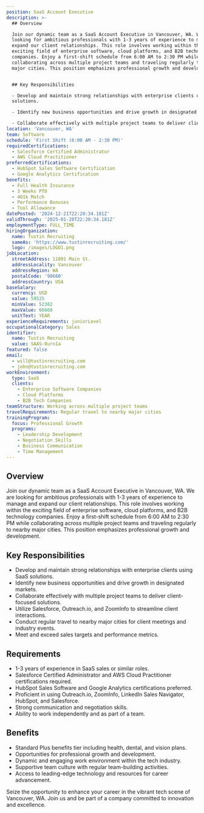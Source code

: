 ```yaml
---
position: SaaS Account Executive
description: >-
  ## Overview

  Join our dynamic team as a SaaS Account Executive in Vancouver, WA. We are
  looking for ambitious professionals with 1-3 years of experience to manage and
  expand our client relationships. This role involves working within the
  exciting field of enterprise software, cloud platforms, and B2B technology
  companies. Enjoy a first-shift schedule from 6:00 AM to 2:30 PM while
  collaborating across multiple project teams and traveling regularly to nearby
  major cities. This position emphasizes professional growth and development.


  ## Key Responsibilities

  - Develop and maintain strong relationships with enterprise clients using SaaS
  solutions.

  - Identify new business opportunities and drive growth in designated markets.

  - Collaborate effectively with multiple project teams to deliver client...
location: 'Vancouver, WA'
team: Software
schedule: 'First Shift (6:00 AM - 2:30 PM)'
requiredCertifications:
  - Salesforce Certified Administrator
  - AWS Cloud Practitioner
preferredCertifications:
  - HubSpot Sales Software Certification
  - Google Analytics Certification
benefits:
  - Full Health Insurance
  - 3 Weeks PTO
  - 401k Match
  - Performance Bonuses
  - Tool Allowance
datePosted: '2024-12-21T22:20:34.181Z'
validThrough: '2025-01-28T22:20:34.181Z'
employmentType: FULL_TIME
hiringOrganization:
  name: Tustin Recruiting
  sameAs: 'https://www.tustinrecruiting.com/'
  logo: /images/LOGO1.png
jobLocation:
  streetAddress: 11801 Main St.
  addressLocality: Vancouver
  addressRegion: WA
  postalCode: '98660'
  addressCountry: USA
baseSalary:
  currency: USD
  value: 59525
  minValue: 52382
  maxValue: 66668
  unitText: YEAR
experienceRequirements: juniorLevel
occupationalCategory: Sales
identifier:
  name: Tustin Recruiting
  value: SAAS-8urn1a
featured: false
email:
  - will@tustinrecruiting.com
  - john@tustinrecruiting.com
workEnvironment:
  type: SaaS
  clients:
    - Enterprise Software Companies
    - Cloud Platforms
    - B2B Tech Companies
teamStructure: Working across multiple project teams
travelRequirements: Regular travel to nearby major cities
trainingProgram:
  focus: Professional Growth
  programs:
    - Leadership Development
    - Negotiation Skills
    - Business Communication
    - Time Management
---
```




## Overview
Join our dynamic team as a SaaS Account Executive in Vancouver, WA. We are looking for ambitious professionals with 1-3 years of experience to manage and expand our client relationships. This role involves working within the exciting field of enterprise software, cloud platforms, and B2B technology companies. Enjoy a first-shift schedule from 6:00 AM to 2:30 PM while collaborating across multiple project teams and traveling regularly to nearby major cities. This position emphasizes professional growth and development.

## Key Responsibilities
- Develop and maintain strong relationships with enterprise clients using SaaS solutions.
- Identify new business opportunities and drive growth in designated markets.
- Collaborate effectively with multiple project teams to deliver client-focused solutions.
- Utilize Salesforce, Outreach.io, and ZoomInfo to streamline client interactions.
- Conduct regular travel to nearby major cities for client meetings and industry events.
- Meet and exceed sales targets and performance metrics.

## Requirements
- 1-3 years of experience in SaaS sales or similar roles.
- Salesforce Certified Administrator and AWS Cloud Practitioner certifications required.
- HubSpot Sales Software and Google Analytics certifications preferred.
- Proficient in using Outreach.io, ZoomInfo, LinkedIn Sales Navigator, HubSpot, and Salesforce.
- Strong communication and negotiation skills.
- Ability to work independently and as part of a team. 

## Benefits
- Standard Plus benefits tier including health, dental, and vision plans.
- Opportunities for professional growth and development.
- Dynamic and engaging work environment within the tech industry.
- Supportive team culture with regular team-building activities.
- Access to leading-edge technology and resources for career advancement.

Seize the opportunity to enhance your career in the vibrant tech scene of Vancouver, WA. Join us and be part of a company committed to innovation and excellence.
